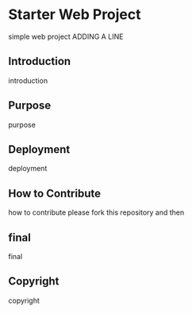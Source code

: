# Starter Web Project

simple web project
ADDING A LINE

## Introduction
introduction

## Purpose

purpose

## Deployment
deployment

## How to Contribute
how to contribute
please fork this repository and then

## final
final

## Copyright
copyright